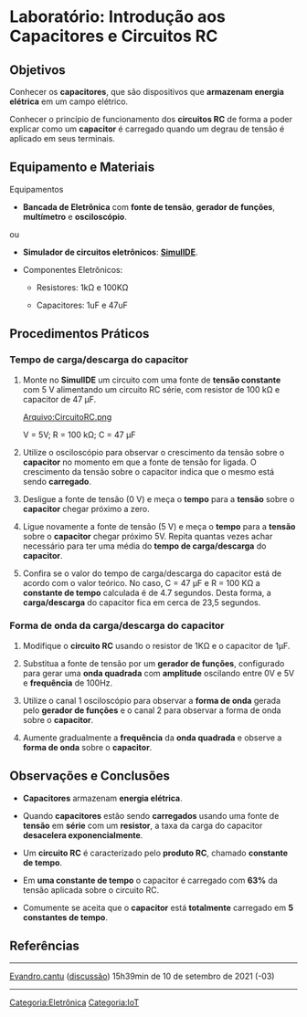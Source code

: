 # Laboratório: Introdução aos Capacitores e Circuitos RC

## Objetivos

Conhecer os **capacitores**, que são dispositivos que **armazenam energia elétrica** em um campo elétrico.

Conhecer o princípio de funcionamento dos **circuitos RC** de forma a poder explicar como um **capacitor** é carregado quando um degrau de tensão é aplicado em seus terminais.

## Equipamento e Materiais

Equipamentos  

- **Bancada de Eletrônica** com **fonte de tensão**, **gerador de funções**, **multímetro** e **osciloscópio**.

ou

- **Simulador de circuitos eletrônicos**: **[SimulIDE](https://www.simulide.com)**.

<!-- -->

- Componentes Eletrônicos:
  - Resistores: 1kΩ e 100KΩ
  - Capacitores: 1uF e 47uF

## Procedimentos Práticos

### Tempo de carga/descarga do capacitor

1.  Monte no **SimulIDE** um circuito com uma fonte de **tensão constante** com 5 V alimentando um circuito RC série, com resistor de 100 kΩ e capacitor de 47 μF.
      
    <a href="Arquivo:CircuitoRC.png" class="wikilink" title="Arquivo:CircuitoRC.png">Arquivo:CircuitoRC.png</a>

    V = 5V; R = 100 kΩ; C = 47 μF
2.  Utilize o osciloscópio para observar o crescimento da tensão sobre o **capacitor** no momento em que a fonte de tensão for ligada. O crescimento da tensão sobre o capacitor indica que o mesmo está sendo **carregado**.
3.  Desligue a fonte de tensão (0 V) e meça o **tempo** para a **tensão** sobre o **capacitor** chegar próximo a zero.
4.  Ligue novamente a fonte de tensão (5 V) e meça o **tempo** para a **tensão** sobre o **capacitor** chegar próximo 5V. Repita quantas vezes achar necessário para ter uma média do **tempo de carga/descarga** do **capacitor**.
5.  Confira se o valor do tempo de carga/descarga do capacitor está de acordo com o valor teórico. No caso, C = 47 μF e R = 100 KΩ a **constante de tempo** calculada é de 4.7 segundos. Desta forma, a **carga/descarga** do capacitor fica em cerca de 23,5 segundos.

### Forma de onda da carga/descarga do capacitor

1.  Modifique o **circuito RC** usando o resistor de 1KΩ e o capacitor de 1μF.
2.  Substitua a fonte de tensão por um **gerador de funções**, configurado para gerar uma **onda quadrada** com **amplitude** oscilando entre 0V e 5V e **frequência** de 100Hz.
3.  Utilize o canal 1 osciloscópio para observar a **forma de onda** gerada pelo **gerador de funções** e o canal 2 para observar a forma de onda sobre o **capacitor**.
4.  Aumente gradualmente a **frequência** da **onda quadrada** e observe a **forma de onda** sobre o **capacitor**.

## Observações e Conclusões

- **Capacitores** armazenam **energia elétrica**.
- Quando **capacitores** estão sendo **carregados** usando uma fonte de **tensão** em **série** com um **resistor**, a taxa da carga do capacitor **desacelera exponencialmente**.
- Um **circuito RC** é caracterizado pelo **produto RC**, chamado **constante de tempo**.
- Em **uma constante de tempo** o capacitor é carregado com **63%** da tensão aplicada sobre o circuito RC.
- Comumente se aceita que o **capacitor** está **totalmente** carregado em **5 constantes de tempo**.

## Referências

<references />

------------------------------------------------------------------------

<a href="Usuário:Evandro.cantu" class="wikilink" title="Evandro.cantu">Evandro.cantu</a> (<a href="Usuário_Discussão:Evandro.cantu" class="wikilink" title="discussão">discussão</a>) 15h39min de 10 de setembro de 2021 (-03)

------------------------------------------------------------------------

<a href="Categoria:Eletrônica" class="wikilink" title="Categoria:Eletrônica">Categoria:Eletrônica</a> <a href="Categoria:IoT" class="wikilink" title="Categoria:IoT">Categoria:IoT</a>
